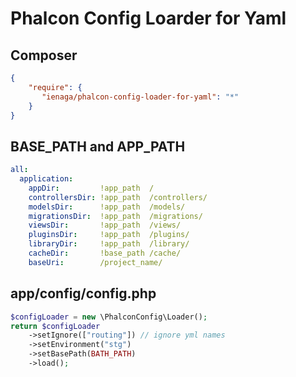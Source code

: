 # Phalcon Config Loarder for Yaml



## Composer

```json
{
    "require": {
       "ienaga/phalcon-config-loader-for-yaml": "*"
    }
}
```

## BASE_PATH and APP_PATH

```yaml
all:
  application:
    appDir:         !app_path  /
    controllersDir: !app_path  /controllers/
    modelsDir:      !app_path  /models/
    migrationsDir:  !app_path  /migrations/
    viewsDir:       !app_path  /views/
    pluginsDir:     !app_path  /plugins/
    libraryDir:     !app_path  /library/
    cacheDir:       !base_path /cache/
    baseUri:        /project_name/
```

## app/config/config.php

```php
$configLoader = new \PhalconConfig\Loader();
return $configLoader
    ->setIgnore(["routing"]) // ignore yml names
    ->setEnvironment("stg")
    ->setBasePath(BATH_PATH)
    ->load();
```


